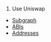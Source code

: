 1. Use Uniswap
  - [Subgraph](https://thegraph.com/explorer/subgraph/uniswap/uniswap-v2)
  - [ABIs](./abis/)
  - [Addresses](./constants.yml)
